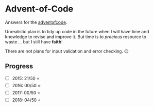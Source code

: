 # Advent-of-Code

Answers for the [adventofcode](https://adventofcode.com).

Unrealistic plan is to tidy up code in the future when I will have time and knowledge to revise and improve it.
But time is to *precious* resource to waste ... but I still have **faith**!

There are not plans for input validation and error checking. :expressionless:

## Progress

- [ ] 2015: 21/50 :star: 
- [ ] 2016: 00/50 :star: 
- [ ] 2017: 00/50 :star: 
- [ ] 2018: 04/50 :star:

